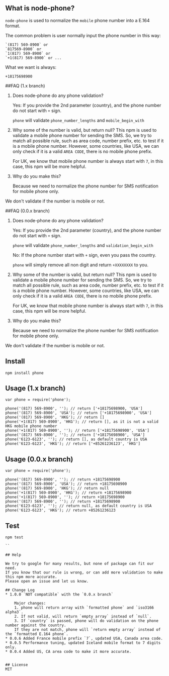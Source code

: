 ## What is node-phone?
`node-phone` is used to normalize the `mobile` phone number into a E.164 format.

The common problem is user normally input the phone number in this way:

```
`(817) 569-8900` or
`817569-8900` or
`1(817) 569-8900` or
`+1(817) 569-8900` or ...
```

What we want is always:

```
+18175698900
```


##FAQ (1.x branch)

1. Does node-phone do any phone validation?

	Yes: If you provide the 2nd parameter (country), and the phone number do not start with `+` sign.

	`phone` will validate `phone_number_lengths` and `mobile_begin_with`

2. Why some of the number is valid, but return null?
	This npm is used to validate a mobile phone number for sending the SMS.
	So, we try to match all possible rule, such as area code, number prefix, etc. to test if it is a mobile phone number.
	However, some countries, like USA, we can only check if it is a valid `AREA CODE`, there is no mobile phone prefix.

	For UK, we know that mobile phone number is always start with `7`, in this case, this npm will be more helpful.

3. Why do you make this?

	Because we need to normalize the phone number for SMS notification for mobile phone only.

We don't validate if the number is mobile or not.



##FAQ (0.0.x branch)

1. Does node-phone do any phone validation?

	Yes: If you provide the 2nd parameter (country), and the phone number do not start with `+` sign.

	`phone` will validate `phone_number_lengths` and `validation_begin_with`

	No: If the phone number start with `+` sign, even you pass the country.

	`phone` will simply remove all non digit and return `+XXXXXXXX` to you.

2. Why some of the number is valid, but return null?
	This npm is used to validate a mobile phone number for sending the SMS.
	So, we try to match all possible rule, such as area code, number prefix, etc. to test if it is a mobile phone number.
	However, some countries, like USA, we can only check if it is a valid `AREA CODE`, there is no mobile phone prefix.

	For UK, we know that mobile phone number is always start with `7`, in this case, this npm will be more helpful.

3. Why do you make this?

	Because we need to normalize the phone number for SMS notification for mobile phone only.

We don't validate if the number is mobile or not.


## Install
```
npm install phone
```



## Usage (1.x branch)
```
var phone = require('phone');

phone('(817) 569-8900', ''); // return ['+18175698900, 'USA']
phone('(817) 569-8900', 'USA'); // return ['+18175698900', 'USA']
phone('(817) 569-8900', 'HKG'); // return []
phone('+1(817) 569-8900', 'HKG'); // return [], as it is not a valid HKG mobile phone number
phone('+1(817) 569-8900', ''); // return ['+18175698900', 'USA']
phone('(817) 569-8900', ''); // return ['+18175698900', 'USA']
phone('6123-6123', ''); // return [], as default country is USA
phone('6123-6123', 'HKG'); // return ['+85261236123', 'HKG']

```


## Usage (0.0.x branch)
```
var phone = require('phone');

phone('(817) 569-8900', ''); // return +18175698900
phone('(817) 569-8900', 'USA'); // return +18175698900
phone('(817) 569-8900', 'HKG'); // return null
phone('+1(817) 569-8900', 'HKG'); // return +18175698900
phone('+1(817) 569-8900', ''); // return +18175698900
phone('(817) 569-8900', ''); // return +18175698900
phone('6123-6123', ''); // return null, as default country is USA
phone('6123-6123', 'HKG'); // return +85261236123

```


## Test

```
npm test

``

## Help

We try to google for many results, but none of package can fit our need.
If you know that our rule is wrong, or can add more validation to make this npm more accurate.
Please open an issue and let us know.

## Change Log
* 1.0.0 `NOT compatible` with the `0.0.x branch`

    Major changes:
    1. phone will return array with `formatted phone` and `iso3166 alpha3`.
    2. If not valid, will return `empty array` instead of `null`.
    3. If `country` is passed, phone will do validation on the phone number against the country.
    If they are not match, phone will `return empty array` instead of the `formatted E.164 phone`.
* 0.0.6	Added France mobile prefix `7`, updated USA, Canada area code.
* 0.0.5	Performance tuning, updated Iceland mobile format to 7 digits only.
* 0.0.4	Added US, CA area code to make it more accurate.


## License
MIT

